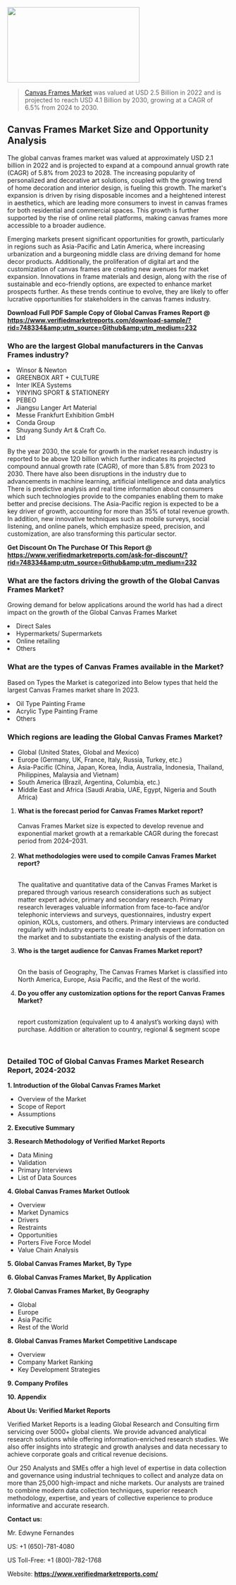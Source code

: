 <img src="https://ffe5etoiles.com/wp-content/uploads/2024/12/MST1-300x171.png" alt="" width="300" height="171" class="alignnone size-medium wp-image-20088" /><blockquote><p><p><a href="https://www.verifiedmarketreports.com/download-sample/?rid=748334&utm_source=Github&utm_medium=232" target="_blank">Canvas Frames Market</a> was valued at USD 2.5 Billion in 2022 and is projected to reach USD 4.1 Billion by 2030, growing at a CAGR of 6.5% from 2024 to 2030.</p></blockquote><p><h2>Canvas Frames Market Size and Opportunity Analysis</h2><p>The global canvas frames market was valued at approximately USD 2.1 billion in 2022 and is projected to expand at a compound annual growth rate (CAGR) of 5.8% from 2023 to 2028. The increasing popularity of personalized and decorative art solutions, coupled with the growing trend of home decoration and interior design, is fueling this growth. The market's expansion is driven by rising disposable incomes and a heightened interest in aesthetics, which are leading more consumers to invest in canvas frames for both residential and commercial spaces. This growth is further supported by the rise of online retail platforms, making canvas frames more accessible to a broader audience.</p><p>Emerging markets present significant opportunities for growth, particularly in regions such as Asia-Pacific and Latin America, where increasing urbanization and a burgeoning middle class are driving demand for home decor products. Additionally, the proliferation of digital art and the customization of canvas frames are creating new avenues for market expansion. Innovations in frame materials and design, along with the rise of sustainable and eco-friendly options, are expected to enhance market prospects further. As these trends continue to evolve, they are likely to offer lucrative opportunities for stakeholders in the canvas frames industry.</p></p><p class=""><strong>Download Full PDF Sample Copy of Global Canvas Frames Report @ <a href="https://www.verifiedmarketreports.com/download-sample/?rid=748334&amp;utm_source=Github&amp;utm_medium=232" target="_blank">https://www.verifiedmarketreports.com/download-sample/?rid=748334&amp;utm_source=Github&amp;utm_medium=232</a></strong></p><h3 id="" class="">Who are the largest Global manufacturers in the Canvas Frames industry?</h3><p><li>Winsor & Newton</li><li> GREENBOX ART + CULTURE</li><li> Inter IKEA Systems</li><li> YINYING SPORT & STATIONERY</li><li> PEBEO</li><li> Jiangsu Langer Art Material</li><li> Messe Frankfurt Exhibition GmbH</li><li> Conda Group</li><li> Shuyang Sundy Art & Craft Co.</li><li> Ltd</li></p><div class=""><div class="" dir="" data-message-author-role="" data-message-id="" data-message-model-slug=""><div class=""><div class=""><div class=""><div class="" dir="" data-message-author-role="" data-message-id="" data-message-model-slug=""><div class=""><div class=""><p>By the year 2030, the scale for growth in the market research industry is reported to be above 120 billion which further indicates its projected compound annual growth rate (CAGR), of more than 5.8% from 2023 to 2030. There have also been disruptions in the industry due to advancements in machine learning, artificial intelligence and data analytics There is predictive analysis and real time information about consumers which such technologies provide to the companies enabling them to make better and precise decisions. The Asia-Pacific region is expected to be a key driver of growth, accounting for more than 35% of total revenue growth. In addition, new innovative techniques such as mobile surveys, social listening, and online panels, which emphasize speed, precision, and customization, are also transforming this particular sector.</p><p><strong>Get Discount On The Purchase Of This Report @&nbsp; <a href="https://www.verifiedmarketreports.com/ask-for-discount/?rid=748334&amp;utm_source=Github&amp;utm_medium=232" target="_blank">https://www.verifiedmarketreports.com/ask-for-discount/?rid=748334&amp;utm_source=Github&amp;utm_medium=232</a></strong></p></div></div></div></div></div></div></div></div><h3 id="" class="">What are the factors driving the growth of the Global Canvas Frames Market?</h3><p id="" class="">Growing demand for below applications around the world has had a direct impact on the growth of the Global Canvas Frames Market</p><p id="" class=""><li>Direct Sales</li><li> Hypermarkets/ Supermarkets</li><li> Online retailing</li><li> Others</li></p><h3 id="" class="">What are the types of Canvas Frames available in the Market?</h3><p id="" class="">Based on Types the Market is categorized into Below types that held the largest Canvas Frames market share In 2023.</p><p id="" class=""><li>Oil Type Painting Frame</li><li> Acrylic Type Painting Frame</li><li> Others</li></p><h3 id="" class="">Which regions are leading the Global Canvas Frames Market?</h3><ul><li>Global (United States, Global and Mexico)</li><li>Europe (Germany, UK, France, Italy, Russia, Turkey, etc.)</li><li>Asia-Pacific (China, Japan, Korea, India, Australia, Indonesia, Thailand, Philippines, Malaysia and Vietnam)</li><li>South America (Brazil, Argentina, Columbia, etc.)</li><li>Middle East and Africa (Saudi Arabia, UAE, Egypt, Nigeria and South Africa)</li></ul><p><ol><li><strong>What is the forecast period for Canvas Frames Market report?<br /></strong><br /><span data-sheets-root="1" data-sheets-value="{&quot;1&quot;:2,&quot;2&quot;:&quot;XXXX size is expected to develop revenue and exponential market growth at a remarkable CAGR during the forecast period from 2024&ndash;2030.&quot;}" data-sheets-userformat="{&quot;2&quot;:12674,&quot;4&quot;:{&quot;1&quot;:2,&quot;2&quot;:16776960},&quot;10&quot;:2,&quot;11&quot;:0,&quot;15&quot;:&quot;Arial&quot;,&quot;16&quot;:12}">Canvas Frames Market size is expected to develop revenue and exponential market growth at a remarkable CAGR during the forecast period from 2024&ndash;2031.</span><br /><br /></li><li><strong>What methodologies were used to compile Canvas Frames Market report?<br /><br /></strong><p>The qualitative and quantitative data of the&nbsp;Canvas Frames Market is prepared through various research considerations such as subject matter expert advice, primary and secondary research. Primary research leverages valuable information from face-to-face and/or telephonic interviews and surveys, questionnaires, industry expert opinion, KOLs, customers, and others. Primary interviews are conducted regularly with industry experts to create in-depth expert information on the market and to substantiate the existing analysis of the data.&nbsp;</p></li><li><strong>Who is the target audience for Canvas Frames Market report?<br /><br /></strong><p>On the basis of Geography, The&nbsp;Canvas Frames Market is classified into North America, Europe, Asia Pacific, and the Rest of the world.</p></li><li><strong>Do you offer any customization options for the report Canvas Frames Market?<br /><br /></strong><p>report customization (equivalent up to 4 analyst&rsquo;s working days) with purchase. Addition or alteration to country, regional &amp; segment scope</p><p>&nbsp;</p></li></ol></p><h3 id="" class="">Detailed TOC of Global Canvas Frames Market Research Report, 2024-2032</h3><p id="" class=""><strong>1. Introduction of the Global Canvas Frames Market</strong></p><ul><li>Overview of the Market</li><li>Scope of Report</li><li>Assumptions</li></ul><p id="" class=""><strong>2. Executive Summary</strong></p><p id="" class=""><strong>3. Research Methodology of&nbsp;Verified Market Reports</strong></p><ul><li>Data Mining</li><li>Validation</li><li>Primary Interviews</li><li>List of Data Sources</li></ul><p id="" class=""><strong>4. Global Canvas Frames Market Outlook</strong></p><ul><li>Overview</li><li>Market Dynamics</li><li>Drivers</li><li>Restraints</li><li>Opportunities</li><li>Porters Five Force Model</li><li>Value Chain Analysis</li></ul><p id="" class=""><strong>5. Global Canvas Frames Market, By&nbsp;Type</strong></p><p id="" class=""><strong>6. Global Canvas Frames Market, By Application</strong></p><p id="" class=""><strong>7. Global Canvas Frames Market, By Geography</strong></p><ul><li>Global</li><li>Europe</li><li>Asia Pacific</li><li>Rest of the World</li></ul><p id="" class=""><strong>8. Global Canvas Frames Market Competitive Landscape</strong></p><ul><li>Overview</li><li>Company Market Ranking</li><li>Key Development Strategies</li></ul><p id="" class=""><strong>9. Company Profiles</strong></p><p id="" class=""><strong>10. Appendix</strong></p><p id="" class=""><strong>About Us: Verified Market Reports</strong></p><p id="" class="">Verified Market Reports is a leading Global Research and Consulting firm servicing over 5000+ global clients. We provide advanced analytical research solutions while offering information-enriched research studies. We also offer insights into strategic and growth analyses and data necessary to achieve corporate goals and critical revenue decisions.</p><p id="" class="">Our 250 Analysts and SMEs offer a high level of expertise in data collection and governance using industrial techniques to collect and analyze data on more than 25,000 high-impact and niche markets. Our analysts are trained to combine modern data collection techniques, superior research methodology, expertise, and years of collective experience to produce informative and accurate research.</p><p id="" class=""><strong>Contact us:</strong></p><p id="" class="">Mr. Edwyne Fernandes</p><p id="" class="">US: +1 (650)-781-4080</p><p id="" class="">US Toll-Free: +1 (800)-782-1768</p><p id="" class="">Website: <a target="" data-test-app-aware-link=""><strong>https://www.verifiedmarketreports.com/</strong></a></p>
